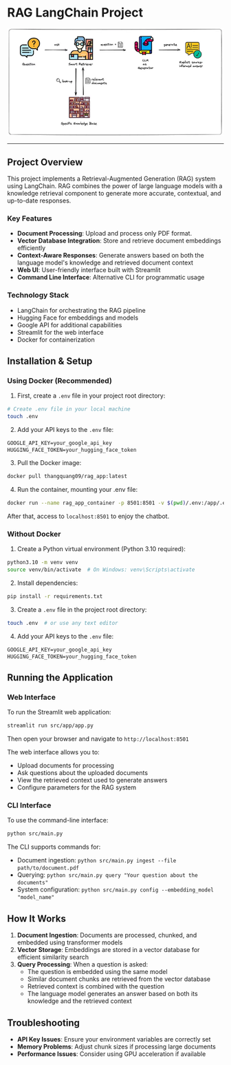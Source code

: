 # RAG LangChain Project

![Background](background.png)

---
## Project Overview

This project implements a Retrieval-Augmented Generation (RAG) system using LangChain. RAG combines the power of large language models with a knowledge retrieval component to generate more accurate, contextual, and up-to-date responses.

### Key Features

- **Document Processing**: Upload and process only PDF format.
- **Vector Database Integration**: Store and retrieve document embeddings efficiently
- **Context-Aware Responses**: Generate answers based on both the language model's knowledge and retrieved document context
- **Web UI**: User-friendly interface built with Streamlit
- **Command Line Interface**: Alternative CLI for programmatic usage

### Technology Stack

- LangChain for orchestrating the RAG pipeline
- Hugging Face for embeddings and models
- Google API for additional capabilities
- Streamlit for the web interface
- Docker for containerization

## Installation & Setup

### Using Docker (Recommended)

1. First, create a `.env` file in your project root directory:
```bash
# Create .env file in your local machine
touch .env
```

2. Add your API keys to the `.env` file:
```
GOOGLE_API_KEY=your_google_api_key
HUGGING_FACE_TOKEN=your_hugging_face_token
```

3. Pull the Docker image:
```bash
docker pull thangquang09/rag_app:latest
```

4. Run the container, mounting your .env file:
```bash
docker run --name rag_app_container -p 8501:8501 -v $(pwd)/.env:/app/.env rag_app
```

After that, access to `localhost:8501` to enjoy the chatbot.

### Without Docker

1. Create a Python virtual environment (Python 3.10 required):
```bash
python3.10 -m venv venv
source venv/bin/activate  # On Windows: venv\Scripts\activate
```

2. Install dependencies:
```bash
pip install -r requirements.txt
```

3. Create a `.env` file in the project root directory:
```bash
touch .env  # or use any text editor
```

4. Add your API keys to the `.env` file:
```
GOOGLE_API_KEY=your_google_api_key
HUGGING_FACE_TOKEN=your_hugging_face_token
```

## Running the Application

### Web Interface
To run the Streamlit web application:
```bash
streamlit run src/app/app.py
```
Then open your browser and navigate to `http://localhost:8501`

The web interface allows you to:
- Upload documents for processing
- Ask questions about the uploaded documents
- View the retrieved context used to generate answers
- Configure parameters for the RAG system

### CLI Interface
To use the command-line interface:
```bash
python src/main.py
```

The CLI supports commands for:
- Document ingestion: `python src/main.py ingest --file path/to/document.pdf`
- Querying: `python src/main.py query "Your question about the documents"`
- System configuration: `python src/main.py config --embedding_model "model_name"`

## How It Works

1. **Document Ingestion**: Documents are processed, chunked, and embedded using transformer models
2. **Vector Storage**: Embeddings are stored in a vector database for efficient similarity search
3. **Query Processing**: When a question is asked:
   - The question is embedded using the same model
   - Similar document chunks are retrieved from the vector database
   - Retrieved context is combined with the question
   - The language model generates an answer based on both its knowledge and the retrieved context

## Troubleshooting

- **API Key Issues**: Ensure your environment variables are correctly set
- **Memory Problems**: Adjust chunk sizes if processing large documents
- **Performance Issues**: Consider using GPU acceleration if available